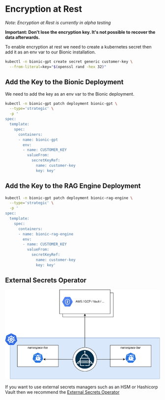 # Encryption at Rest

*Note: Encryption at Rest is currently in alpha testing*

**Important: Don't lose the encryption key. It's not possible to recover the data afterwards.**

To enable encryption at rest we need to create a kubernetes secret then add it as an env var to our Bionic installation.

```sh
kubectl -n bionic-gpt create secret generic customer-key \
  --from-literal=key="$(openssl rand -hex 32)"
```

## Add the Key to the Bionic Deployment

We need to add the key as an env var to the Bionic deployment.

```sh
kubectl -n bionic-gpt patch deployment bionic-gpt \
  --type='strategic' \
  -p '
spec:
  template:
    spec:
      containers:
      - name: bionic-gpt
        env:
        - name: CUSTOMER_KEY
          valueFrom:
            secretKeyRef:
              name: customer-key
              key: key'
```

## Add the Key to the RAG Engine Deployment

```sh
kubectl -n bionic-gpt patch deployment bionic-rag-engine \
  --type='strategic' \
  -p '
spec:
  template:
    spec:
      containers:
      - name: bionic-rag-engine
        env:
        - name: CUSTOMER_KEY
          valueFrom:
            secretKeyRef:
              name: customer-key
              key: key'
```

## External Secrets Operator

![Alt text](external-secrets.png "External Secrets Manager")

If you want to use external secrets managers such as an HSM or Hashicorp Vault then we recommend the [External Secrets Operator](https://external-secrets.io)